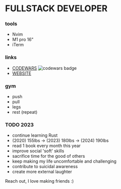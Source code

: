 # FULLSTACK DEVELOPER 
 
### tools
 - Nvim
 - M1 pro 16"
 - iTerm

### links
 - [CODEWARS](https://www.codewars.com/users/ImprovingTyler) ![codewars badge](https://www.codewars.com/users/ImprovingTyler/badges/small)
 - [WEBSITE](https://www.tylerlundin.me)

### gym
 - push
 - pull
 - legs
 - rest
 (repeat)
 
 ### TODO 2023
  - continue learning Rust
  - (2020) 155lbs -> (2023) 180lbs -> (2024) 190lbs
  - read 1 book every month this year
  - improve social 'soft' skills
  - sacrifice time for the good of others
  - keep making my life uncomfortable and challenging
  - contribute to suicidal awareness
  - create more external laughter

Reach out, I love making friends :)
